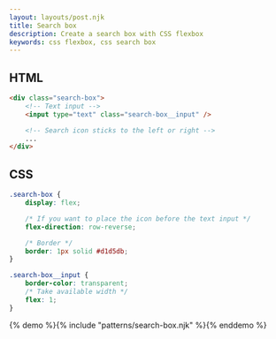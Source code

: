 ```yaml
---
layout: layouts/post.njk
title: Search box
description: Create a search box with CSS flexbox
keywords: css flexbox, css search box
---
```


## HTML

```html
<div class="search-box">
    <!-- Text input -->
    <input type="text" class="search-box__input" />

    <!-- Search icon sticks to the left or right -->
    ...
</div>
```

## CSS

```css
.search-box {
    display: flex;

    /* If you want to place the icon before the text input */
    flex-direction: row-reverse;

    /* Border */
    border: 1px solid #d1d5db;
}

.search-box__input {
    border-color: transparent;
    /* Take available width */
    flex: 1;
}
```

{% demo %}{% include "patterns/search-box.njk" %}{% enddemo %}
